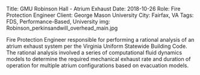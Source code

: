 Title: GMU Robinson Hall - Atrium Exhaust
Date: 2018-10-26
Role: Fire Protection Engineer
Client: George Mason University
City: Fairfax, VA
Tags: FDS, Performance-Based, University
img: Robinson_perkinsandwill_overhead_main.jpg

Fire Protection Engineer responsible for performing a rational analysis of an atrium exhaust system per the Virginia Uniform Statewide Building Code.  The rational analysis involved a series of computational fluid dynamics models to determine the required mechanical exhaust rate and duration of operation for multiple atrium configurations based on evacuation models.
